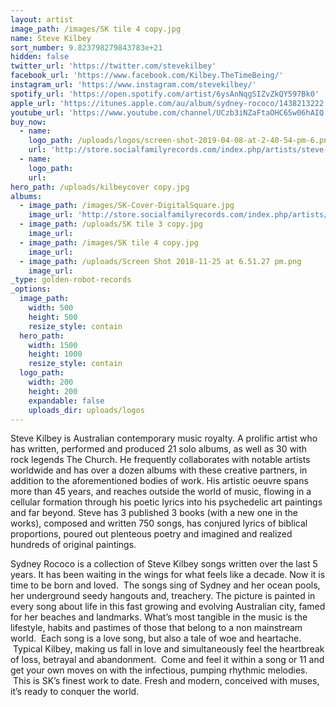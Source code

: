 ```yaml
---
layout: artist
image_path: /images/SK tile 4 copy.jpg
name: Steve Kilbey
sort_number: 9.823798279843783e+21
hidden: false
twitter_url: 'https://twitter.com/stevekilbey'
facebook_url: 'https://www.facebook.com/Kilbey.TheTimeBeing/'
instagram_url: 'https://www.instagram.com/stevekilbey/'
spotify_url: 'https://open.spotify.com/artist/6ysAnNqgSIZvZkQY597Bk0'
apple_url: 'https://itunes.apple.com/au/album/sydney-rococo/1438213222'
youtube_url: 'https://www.youtube.com/channel/UCzb3iNZaFtaOHC65w06hAIQ'
buy_now:
  - name:
    logo_path: /uploads/logos/screen-shot-2019-04-08-at-2-40-54-pm-6.png
    url: 'http://store.socialfamilyrecords.com/index.php/artists/steve-kilbey.html'
  - name:
    logo_path:
    url:
hero_path: /uploads/kilbeycover copy.jpg
albums:
  - image_path: /images/SK-Cover-DigitalSquare.jpg
    image_url: 'http://store.socialfamilyrecords.com/index.php/artists/steve-kilbey.html'
  - image_path: /uploads/SK tile 3 copy.jpg
    image_url:
  - image_path: /images/SK tile 4 copy.jpg
    image_url:
  - image_path: /uploads/Screen Shot 2018-11-25 at 6.51.27 pm.png
    image_url:
_type: golden-robot-records
_options:
  image_path:
    width: 500
    height: 500
    resize_style: contain
  hero_path:
    width: 1500
    height: 1000
    resize_style: contain
  logo_path:
    width: 200
    height: 200
    expandable: false
    uploads_dir: uploads/logos
---
```


Steve Kilbey is Australian contemporary music royalty. A prolific artist who has written, performed and produced 21 solo albums, as well as 30 with rock legends The Church. He frequently collaborates with notable artists worldwide and has over a dozen albums with these creative partners, in addition to the aforementioned bodies of work. His artistic oeuvre spans more than 45 years, and reaches outside the world of music, flowing in a cellular formation through his poetic lyrics into his psychedelic art paintings and far beyond. Steve has 3 published 3 books (with a new one in the works), composed and written 750 songs, has conjured lyrics of biblical proportions, poured out plenteous poetry and imagined and realized hundreds of original paintings.

Sydney Rococo is a collection of Steve Kilbey songs written over the last 5 years. It has been waiting in the wings for what feels like a decade. Now it is time to be born and loved. &nbsp;The songs sing of Sydney and her ocean pools, her underground seedy hangouts and, treachery. The picture is painted in every song about life in this fast growing and evolving Australian city, famed for her beaches and landmarks. What’s most tangible in the music is the lifestyle, habits and pastimes of those that belong to a non mainstream world. &nbsp;Each song is a love song, but also a tale of woe and heartache. &nbsp;Typical Kilbey, making us fall in love and simultaneously feel the heartbreak of loss, betrayal and abandonment. &nbsp;Come and feel it within a song or 11 and get your own moves on with the infectious, pumping rhythmic melodies. &nbsp;This is SK’s finest work to date. Fresh and modern, conceived with muses, it’s ready to conquer the world.